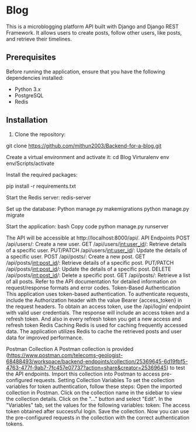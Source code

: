 # Blog

This is a microblogging platform API built with Django and Django REST Framework. It allows users to create posts, follow other users, like posts, and retrieve their timelines.

## Prerequisites

Before running the application, ensure that you have the following dependencies installed:

- Python 3.x
- PostgreSQL
- Redis

## Installation

1. Clone the repository:

git clone https://github.com/mithun2003/Backend-for-a-blog.git


Create a virtual environment and activate it:
cd Blog
Virturalenv env
env/Scripts/activate




Install the required packages:

pip install -r requirements.txt

Start the Redis server:
redis-server

Set up the database:
Python manage.py makemigrations
python manage.py migrate

Start the application:
bash
Copy code
python manage.py runserver

The API will be accessible at http://localhost:8000/api/.
API Endpoints
POST /api/users/: Create a new user.
GET /api/users/<int:user_id>/: Retrieve details of a specific user.
PUT/PATCH /api/users/<int:user_id>/: Update the details of a specific user.
POST /api/posts/: Create a new post.
GET /api/posts/<int:post_id>/: Retrieve details of a specific post.
PUT/PATCH /api/posts/<int:post_id>/: Update the details of a specific post.
DELETE /api/posts/<int:post_id>/: Delete a specific post.
GET /api/posts/: Retrieve a list of all posts.
Refer to the API documentation for detailed information on request/response formats and error codes.
Token-Based Authentication
This application uses token-based authentication. To authenticate requests, include the Authorization header with the value Bearer {access_token} in the request headers.
To obtain an access token, use the /api/login/ endpoint with valid user credentials. The response will include an access token and a refresh token. And also in every refresh token you get a new access and refresh token
Redis Caching
Redis is used for caching frequently accessed data. The application utilizes Redis to cache the retrieved posts and user data for improved performance.


Postman Collection
A Postman collection is provided (https://www.postman.com/telecoms-geologist-68488493/workspace/backend-endpoints/collection/25369645-6d19fbf5-4763-477f-9ab7-7fc457e07737?action=share&creator=25369645) to test the API endpoints. Import this collection into Postman to access pre-configured requests.
Setting Collection Variables
To set the collection variables for token authentication, follow these steps:
Open the imported collection in Postman.
Click on the collection name in the sidebar to view the collection details.
Click on the "..." button and select "Edit".
In the "Variables" tab, set the values for the following variables:
token: The access token obtained after successful login.
Save the collection.
Now you can use the pre-configured requests in the collection with the correct authentication tokens.
